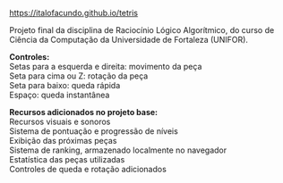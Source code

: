 https://italofacundo.github.io/tetris
  
Projeto final da disciplina de Raciocínio Lógico Algorítmico, do curso de Ciência da Computação da Universidade de Fortaleza (UNIFOR).  
  
**Controles:**  
Setas para a esquerda e direita: movimento da peça  
Seta para cima ou Z: rotação da peça  
Seta para baixo: queda rápida  
Espaço: queda instantânea  
  
**Recursos adicionados no projeto base:**  
Recursos visuais e sonoros  
Sistema de pontuação e progressão de níveis  
Exibição das próximas peças  
Sistema de ranking, armazenado localmente no navegador  
Estatística das peças utilizadas  
Controles de queda e rotação adicionados
